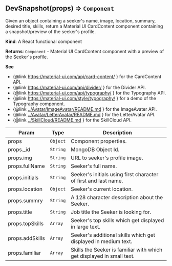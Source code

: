 <a name="DevSnapshot"></a>

## DevSnapshot(props) ⇒ <code>Component</code>
Given an object containing a seeker's name, image, location, summary, desired title, skills, return a
Material UI CardContent component containing a snapshot/preview of the seeker's profile.

**Kind**: A React functional component

**Returns**: <code>Component</code> - Material UI CardContent component with a preview of the Seeker's profile.

**See**

- {@link https://material-ui.com/api/card-content/ } for the CardContent API.
- {@link https://material-ui.com/api/divider/ } for the Divider API.
- {@link https://material-ui.com/api/typography/ } for the Typography API.
- {@link https://material-ui.com/style/typography/ } for a demo of the Typography component.
- {@link [../Avatar/ImageAvatar/README.md](../Avatar/ImageAvatar/README.md) } for the ImageAvater API.
- {@link [../Avatar/LetterAvatar/README.md](../Avatar/LetterAvatar/README.md) } for the LetterAvatar API.
- {@link [../SkillCloud/README.md](../SkillCloud/README.md) } for the SkillCloud API.


| Param | Type | Description |
| --- | --- | --- |
| props | <code>Object</code> | Component properties. |
| props._id | <code>String</code> | MongoDB Object Id. |
| props.img | <code>String</code> | URL to seeker's profile image. |
| props.fullName | <code>String</code> | Seeker's full name. |
| props.initials | <code>String</code> | Seeker's initials using first character of first and last name. |
| props.location | <code>Object</code> | Seeker's current location. |
| props.summry | <code>String</code> | A 128 character description about the Seeker. |
| props.title | <code>String</code> | Job title the Seeker is looking for. |
| props.topSkills | <code>Array</code> | Seeker's top skills which get displayed in large text. |
| props.addSkills | <code>Array</code> | Seeker's additional skills which get displayed in medium text. |
| props.familiar | <code>Array</code> | Skills the Seeker is familiar with which get displayed in small text. |